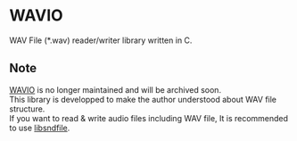 # WAVIO
WAV File (*.wav) reader/writer library written in C.

## Note
[WAVIO](https://github.com/AUDIY/WAVIO) is no longer maintained and will be archived soon.  
This library is developped to make the author understood about WAV file structure.  
If you want to read & write audio files including WAV file, It is recommended to use [libsndfile](https://libsndfile.github.io/libsndfile/).  

